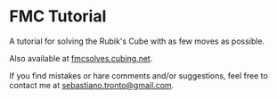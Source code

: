 # FMC Tutorial
A tutorial for solving the Rubik's Cube with as few moves as possible.

Also available at [fmcsolves.cubing.net](https://fmcsolves.cubing.net).

If you find mistakes or hare comments and/or suggestions, feel free to
contact me at sebastiano.tronto@gmail.com.
